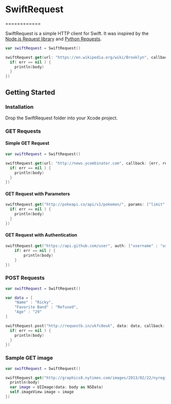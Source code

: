 # SwiftRequest
============

SwiftRequest is a simple HTTP client for Swift. It was inspired by the [Node.js Request library](https://github.com/mikeal/request) and [Python Requests](http://docs.python-requests.org/en/latest/).

```swift
var swiftRequest = SwiftRequest()

swiftRequest.get(url: "https://en.wikipedia.org/wiki/Brooklyn", callback: {err, response, body in
  if( err == nil ) {
    println(body)
  }
})
```

## Getting Started

### Installation

Drop the SwiftRequest folder into your Xcode project.

### GET Requests

#### Simple GET Request
```swift
var swiftRequest = SwiftRequest()

swiftRequest.get(url: "http://news.ycombinator.com", callback: {err, response, body in
  if( err == nil ) { 
    println(body)
  }
})
```

#### GET Request with Parameters
```swift
swiftRequest.get("http://pokeapi.co/api/v1/pokemon/", params: ["limit":"5"], callback: {err, response, body in
  if( err == nil ) {
    println(body)
  }
})
```

#### GET Request with Authentication
```swift
swiftRequest.get("https://api.github.com/user", auth: ["username" : "user", "password" : "pass"],callback: {err, response, body in
    if( err == nil ) {
        println(body)
    }
})

```


### POST Requests
```swift
var swiftRequest = SwiftRequest()

var data = [
    "Name" : "Ricky",
    "Favorite Band" : "Refused",
    "Age" : "29"
]

swiftRequest.post("http://requestb.in/ukfc8euk", data: data, callback: {err, response, body in
  if( err == nil ) {
    println(body)
  }
})
```

### Sample GET image
```swift
var swiftRequest = SwiftRequest()

swiftRequest.get("http://graphics8.nytimes.com/images/2013/02/22/nyregion/KENTILE-01/KENTILE-01-articleLarge.jpg", {err, response, body in
  println(body)
  var image = UIImage(data: body as NSData)
  self.imageView.image = image
})

```

